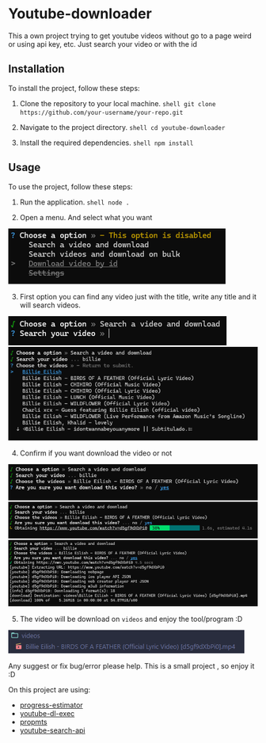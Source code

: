 # Youtube-downloader
 This a own project trying to get youtube videos without go to a page weird or using api key, etc. Just search your video or with the id

## Installation

To install the project, follow these steps:

1. Clone the repository to your local machine.
        ```shell
        git clone https://github.com/your-username/your-repo.git
        ```

2. Navigate to the project directory.
        ```shell
        cd youtube-downloader
        ```

3. Install the required dependencies.
        ```shell
        npm install
        ```

## Usage

To use the project, follow these steps:

1. Run the application.
        ```shell
        node .
        ```

2. Open a menu. And select what you want

![Menu principal](img/Menu.png)

3. First option you can find any video just with the title, write any title and it will search videos.

![Searcher video](/img/videosearch.png)
![Selection the video](/img/selection.png)

4. Confirm if you want download the video or not

![confirm](/img/confirm.png)
![Downloading video](/img/downloading.png)
![Video downloaded](/img/downloaded.png)


5. The video will be download on `videos` and enjoy the tool/program :D

![Video downloader](/img/video.png)

Any suggest or fix bug/error please help. This is a small project , so enjoy it :D


On this project are using:

- [progress-estimator](https://www.npmjs.com/package/progress-estimator)
- [youtube-dl-exec](https://www.npmjs.com/package/youtube-dl-exec)
- [propmts](https://www.npmjs.com/package/prompts)
- [youtube-search-api](https://www.npmjs.com/package/youtube-search-api)